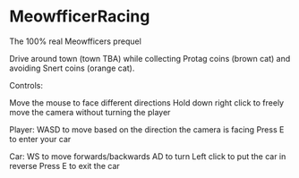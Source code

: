 # MeowfficerRacing
The 100% real Meowfficers prequel

Drive around town (town TBA) while collecting Protag coins (brown cat) and avoiding Snert coins (orange cat).

Controls:

Move the mouse to face different directions
Hold down right click to freely move the camera without turning the player

Player:
WASD to move based on the direction the camera is facing
Press E to enter your car

Car:
WS to move forwards/backwards
AD to turn
Left click to put the car in reverse
Press E to exit the car
